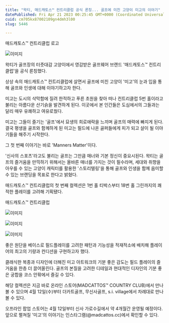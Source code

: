 ```yaml
---
title: "왁티, 매드캐토스™ 컨트리클럽 공식 론칭... 골프에 미친 고양이 미고의 이야기"
datePublished: Fri Apr 21 2023 00:25:45 GMT+0000 (Coordinated Universal Time)
cuid: cm705kx87002109gn4dmh3l00
slug: 5446

---
```



매드캐토스&trade; 컨트리클럽 로고

![이미지](https://cdn.hashnode.com/res/hashnode/image/upload/v1739258452906/aca34f5e-ce2a-4318-8b40-9e30186bfe05.jpeg)

왁티가 골프장의 터줏대감 고양이에서 영감받은 골프웨어 브랜드 '매드캐토스™ 컨트리클럽'을 공식 론칭했다.

상상 속의 매드캐토스™ 컨트리클럽에 살면서 골프에 미친 고양이 '미고'의 눈과 입을 통해 골프와 인생에 대해 이야기하고자 한다.

미고는 도시의 삭막함에 질려 한적하고 푸른 초원을 찾아 떠나 컨트리클럽 5번 홀이라고 불리는 아름다운 산기슭을 발견하게 된다. 이곳에서 본 인간들은 도심에서의 그들과는 달리 매우 유쾌하고 여유로웠다.

미고는 그들이 즐기는 '골프'에서 묘생의 희로애락을 느끼며 골프의 매력에 빠지게 된다. 결국 평생을 골프와 함께하게 된 미고는 필드에 나온 골퍼들에게 피가 되고 살이 될 이야기들을 해주기 시작한다.

그 첫 번째 이야기는 바로 'Manners Matter'이다.

'신사의 스포츠'라고도 불리는 골프는 그만큼 매너와 기본 정신이 중요시된다. 왁티는 골프의 즐거움을 만끽하기 위해서는 올바른 매너를 가지는 것이 필수라며, 세대와 취향을 아우를 수 있는 고양이 캐릭터를 활용한 '스토리텔링'을 통해 골프와 인생을 함께 음미할 수 있는 브랜딩을 목표로 한다고 밝혔다.

매드캐토스™ 컨트리클럽의 첫 번째 컬렉션은 1번 홀 티박스부터 18번 홀 그린까지의 쾌적한 플레이를 고려해 기획됐다.

매드캐토스™ 컨트리클럽

![이미지](https://cdn.hashnode.com/res/hashnode/image/upload/v1739258454874/05e8fd78-ad85-44c5-8053-44ccb7c50b34.jpeg)

![이미지](https://cdn.hashnode.com/res/hashnode/image/upload/v1739258456908/7236d9cc-d4e7-4a14-9052-b750e5b3f267.jpeg)

![이미지](https://cdn.hashnode.com/res/hashnode/image/upload/v1739258459124/37c75e50-a491-490b-b982-280d332314e7.jpeg)

좋은 원단을 베이스로 필드플레이를 고려한 패턴과 기능성을 적재적소에 배치해 플레이어의 최고의 기량과 컨디션을 구현하고자 했다.

클래식한 복종과 디자인에 더해진 미고 아트워크의 기분 좋은 감도는 필드 플레이의 즐거움을 한층 더 끌어올린다. 골프의 본질을 고려한 디테일과 현대적인 디자인의 기분 좋은 궁합을 코스 안팎에서 즐길 수 있다.

해당 컬렉션은 지금 바로 온라인 스토어(MADCATTOS™ COUNTRY CLUB)에서 만나볼 수 있으며 4월 12일(수)부터 더카트골프, 무신사골프, s.i. village에서 차례대로 만나볼 수 있다.

오프라인 팝업 스토어는 4월 12일부터 신사 가로수길에서 약 4개월간 운영될 예정이다. 앞으로 펼쳐질 '미고'의 이야기는 인스타그램(@madcattos.cc)에서 확인할 수 있다.